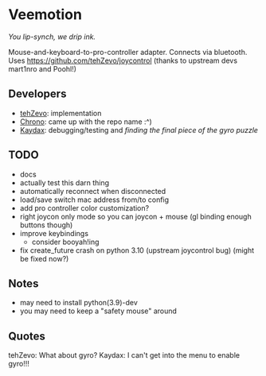 # Veemotion
*You lip-synch, we drip ink.*

Mouse-and-keyboard-to-pro-controller adapter. Connects via bluetooth. Uses https://github.com/tehZevo/joycontrol (thanks to upstream devs mart1nro and Poohl!)

## Developers
* [tehZevo](https://github.com/tehZevo): implementation
* [Chrono](https://github.com/Chrono-byte): came up with the repo name :^)
* [Kaydax](https://github.com/Kaydax): debugging/testing and *finding the final piece of the gyro puzzle*

## TODO
* docs
* actually test this darn thing
* automatically reconnect when disconnected
* load/save switch mac address from/to config
* add pro controller color customization?
* right joycon only mode so you can joycon + mouse (gl binding enough buttons though)
* improve keybindings
  * consider booyah!ing
* fix create_future crash on python 3.10 (upstream joycontrol bug) (might be fixed now?)

## Notes
* may need to install python(3.9)-dev
* you may need to keep a "safety mouse" around

## Quotes
tehZevo: What about gyro?
Kaydax: I can't get into the menu to enable gyro!!!
